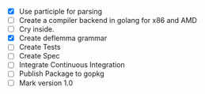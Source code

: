- [x] Use participle for parsing
- [ ] Create a compiler backend in golang for x86 and AMD
- [ ] Cry inside.
- [x] Create deflemma grammar
- [ ] Create Tests
- [ ] Create Spec
- [ ] Integrate Continuous Integration
- [ ] Publish Package to gopkg
- [ ] Mark version 1.0 